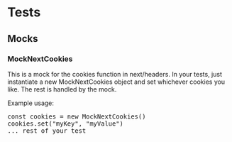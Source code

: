 # Tests

## Mocks

### MockNextCookies

This is a mock for the cookies function in next/headers. In your tests, just instantiate
a new MockNextCookies object and set whichever cookies you like. The rest is handled by the mock.

Example usage:

<pre>const cookies = new MockNextCookies()
cookies.set("myKey", "myValue")
... rest of your test</pre>
